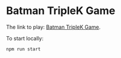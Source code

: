# Batman TripleK Game

The link to play: [Batman TripleK Game](https://shpakkdv.github.io/tripleK-game-batman/).

To start locally:

```
npm run start
```
